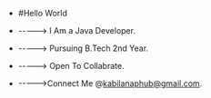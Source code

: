- #Hello World

- -----> I Am a Java Developer.
- -----> Pursuing B.Tech 2nd Year.
- -----> Open To Collabrate.
- ----->Connect Me @kabilanaphub@gmail.com.
  

